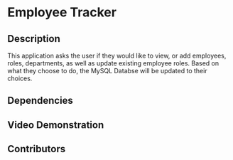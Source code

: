 # Employee Tracker

## Description
This application asks the user if they would like to view, or add employees, roles, departments, as well as update existing employee roles. Based on what they choose to do, the MySQL Databse will be updated to their choices.

## Dependencies

## Video Demonstration

## Contributors

